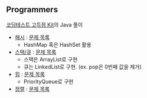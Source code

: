 ## Programmers

[코딩테스트 고득점 Kit](https://school.programmers.co.kr/learn/challenges?tab=algorithm_practice_kit)의 Java 풀이

- [해시](./hash) : [문제 목록](https://school.programmers.co.kr/learn/courses/30/parts/12077)
    - HashMap 혹은 HashSet 활용
- [스택/큐](./stackqueue) : [문제 목록](https://school.programmers.co.kr/learn/courses/30/parts/12081)
    - 스택은 ArrayList로 구현
    - 큐는 LinkedList로 구현. (ex. pop은 0번째 값을 제거)
- [힙](./heap) : [문제 목록](https://school.programmers.co.kr/learn/courses/30/parts/12117)
    - PriorityQueue로 구현
- [정렬](./sort) : [문제 목록](https://school.programmers.co.kr/learn/courses/30/parts/12198)
